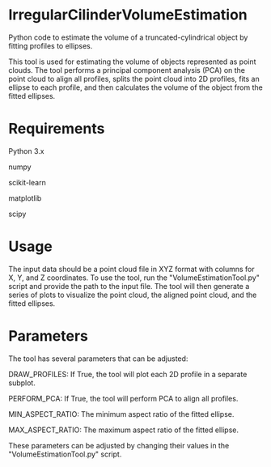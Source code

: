# IrregularCilinderVolumeEstimation
Python code to estimate the volume of a truncated-cylindrical object by fitting profiles to ellipses.

This tool is used for estimating the volume of objects represented as point clouds. The tool performs a principal component analysis (PCA) on the point cloud to align all profiles, splits the point cloud into 2D profiles, fits an ellipse to each profile, and then calculates the volume of the object from the fitted ellipses.

# Requirements
Python 3.x

numpy

scikit-learn

matplotlib

scipy

# Usage
The input data should be a point cloud file in XYZ format with columns for X, Y, and Z coordinates. To use the tool, run the "VolumeEstimationTool.py" script and provide the path to the input file. The tool will then generate a series of plots to visualize the point cloud, the aligned point cloud, and the fitted ellipses.

# Parameters
The tool has several parameters that can be adjusted:

DRAW_PROFILES: If True, the tool will plot each 2D profile in a separate subplot.

PERFORM_PCA: If True, the tool will perform PCA to align all profiles.

MIN_ASPECT_RATIO: The minimum aspect ratio of the fitted ellipse.

MAX_ASPECT_RATIO: The maximum aspect ratio of the fitted ellipse.


These parameters can be adjusted by changing their values in the "VolumeEstimationTool.py" script.
